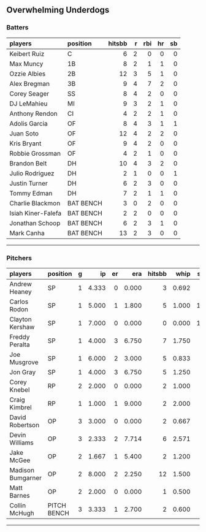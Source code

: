 ## Overwhelming Underdogs

### Batters

 
|players            |position  | hitsbb|  r| rbi| hr| sb| 
|:------------------|:---------|------:|--:|---:|--:|--:| 
|Keibert Ruiz       |C         |      6|  2|   0|  0|  0| 
|Max Muncy          |1B        |      8|  2|   1|  1|  0| 
|Ozzie Albies       |2B        |     12|  3|   5|  1|  0| 
|Alex Bregman       |3B        |      9|  4|   7|  2|  0| 
|Corey Seager       |SS        |      8|  4|   2|  0|  0| 
|DJ LeMahieu        |MI        |      9|  3|   2|  1|  0| 
|Anthony Rendon     |CI        |      4|  2|   2|  1|  0| 
|Adolis Garcia      |OF        |      8|  4|   3|  1|  1| 
|Juan Soto          |OF        |     12|  4|   2|  2|  0| 
|Kris Bryant        |OF        |      9|  4|   2|  0|  0| 
|Robbie Grossman    |OF        |      4|  2|   1|  0|  0| 
|Brandon Belt       |DH        |     10|  4|   3|  2|  0| 
|Julio Rodriguez    |DH        |      2|  1|   0|  0|  1| 
|Justin Turner      |DH        |      6|  2|   3|  0|  0| 
|Tommy Edman        |DH        |      7|  2|   1|  1|  0| 
|Charlie Blackmon   |BAT BENCH |      3|  0|   2|  0|  0| 
|Isiah Kiner-Falefa |BAT BENCH |      2|  2|   0|  0|  0| 
|Jonathan Schoop    |BAT BENCH |      6|  2|   3|  1|  0| 
|Mark Canha         |BAT BENCH |     13|  2|   3|  0|  0| 


* * *

### Pitchers

 
|players           |position    |  g|    ip| er|   era| hitsbb|  whip| so|  w| sv| 
|:-----------------|:-----------|--:|-----:|--:|-----:|------:|-----:|--:|--:|--:| 
|Andrew Heaney     |SP          |  1| 4.333|  0| 0.000|      3| 0.692|  5|  0|  0| 
|Carlos Rodon      |SP          |  1| 5.000|  1| 1.800|      5| 1.000| 12|  0|  0| 
|Clayton Kershaw   |SP          |  1| 7.000|  0| 0.000|      0| 0.000| 13|  1|  0| 
|Freddy Peralta    |SP          |  1| 4.000|  3| 6.750|      7| 1.750|  6|  0|  0| 
|Joe Musgrove      |SP          |  1| 6.000|  2| 3.000|      5| 0.833|  8|  0|  0| 
|Jon Gray          |SP          |  1| 4.000|  3| 6.750|      5| 1.250|  4|  0|  0| 
|Corey Knebel      |RP          |  2| 2.000|  0| 0.000|      2| 1.000|  3|  0|  1| 
|Craig Kimbrel     |RP          |  1| 1.000|  1| 9.000|      2| 2.000|  2|  0|  1| 
|David Robertson   |OP          |  3| 3.000|  0| 0.000|      2| 0.667|  2|  0|  2| 
|Devin Williams    |OP          |  3| 2.333|  2| 7.714|      6| 2.571|  6|  0|  0| 
|Jake McGee        |OP          |  2| 1.667|  1| 5.400|      2| 1.200|  0|  0|  0| 
|Madison Bumgarner |OP          |  2| 8.000|  2| 2.250|     12| 1.500|  4|  0|  0| 
|Matt Barnes       |OP          |  2| 2.000|  0| 0.000|      1| 0.500|  2|  0|  0| 
|Collin McHugh     |PITCH BENCH |  3| 3.333|  1| 2.700|      2| 0.600|  7|  0|  0| 


* * *



